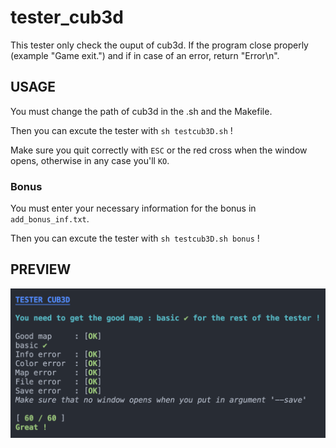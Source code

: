 # tester_cub3d

This tester only check the ouput of cub3d.
If the program close properly (example "Game exit.") and if in case of an error, return "Error\n".

## USAGE

You must change the path of cub3d in the .sh and the Makefile.

Then you can excute the tester with `sh testcub3D.sh` !

Make sure you quit correctly with `ESC` or the red cross when the window opens, otherwise in any case you'll `KO`.

### Bonus

You must enter your necessary information for the bonus in `add_bonus_inf.txt`.

Then you can excute the tester with `sh testcub3D.sh bonus` !

## PREVIEW

![Example](img/screenshot.png)
